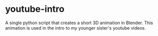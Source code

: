 # youtube-intro
A single python script that creates a short 3D animation in Blender. This animation is used in the intro to my younger sister's youtube videos.

